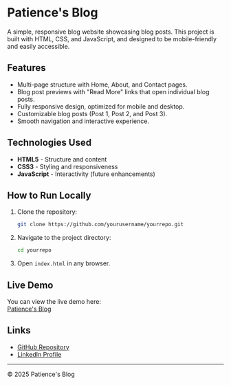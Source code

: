 # Patience's Blog

A simple, responsive blog website showcasing blog posts. This project is built with HTML, CSS, and JavaScript, and designed to be mobile-friendly and easily accessible.

## Features

- Multi-page structure with Home, About, and Contact pages.
- Blog post previews with "Read More" links that open individual blog posts.
- Fully responsive design, optimized for mobile and desktop.
- Customizable blog posts (Post 1, Post 2, and Post 3).
- Smooth navigation and interactive experience.

## Technologies Used

- **HTML5** - Structure and content
- **CSS3** - Styling and responsiveness
- **JavaScript** - Interactivity (future enhancements)
  
## How to Run Locally

1. Clone the repository:
    ```bash
    git clone https://github.com/yourusername/yourrepo.git
    ```
2. Navigate to the project directory:
    ```bash
    cd yourrepo
    ```
3. Open `index.html` in any browser.

## Live Demo

You can view the live demo here:  
[Patience's Blog](https://your-live-link.com)

## Links

- [GitHub Repository](https://github.com/patty05307)
- [LinkedIn Profile](https://www.linkedin.com/in/patience-eboma-ab993b176)

---

© 2025 Patience's Blog
